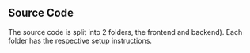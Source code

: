 ## Source Code

The source code is split into 2 folders, the frontend and backend). Each folder has the respective setup instructions.
